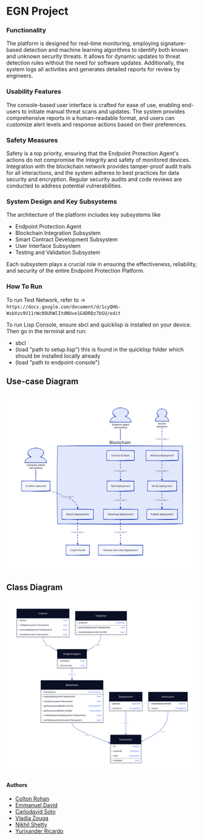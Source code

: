 # EGN Project

### Functionality
The platform is designed for real-time monitoring, employing signature-based detection and machine learning algorithms to identify both known and unknown security threats. It allows for dynamic updates to threat detection rules without the need for software updates. Additionally, the system logs all activities and generates detailed reports for review by engineers.

### Usability Features
The console-based user interface is crafted for ease of use, enabling end-users to initiate manual threat scans and updates. The system provides comprehensive reports in a human-readable format, and users can customize alert levels and response actions based on their preferences.

### Safety Measures
Safety is a top priority, ensuring that the Endpoint Protection Agent's actions do not compromise the integrity and safety of monitored devices. Integration with the blockchain network provides tamper-proof audit trails for all interactions, and the system adheres to best practices for data security and encryption. Regular security audits and code reviews are conducted to address potential vulnerabilities.

### System Design and Key Subsystems
The architecture of the platform includes key subsystems like
  * Endpoint Protection Agent
  * Blockchain Integration Subsystem
  * Smart Contract Development Subsystem
  * User Interface Subsystem
  * Testing and Validation Subsystem

Each subsystem plays a crucial role in ensuring the effectiveness, reliability, and security of the entire Endpoint Protection Platform.

### How To Run
To run Test Network, refer to -> `https://docs.google.com/document/d/1cyQHG-WsbXzv9V11rWc0OUhWlItdNUve1G4DRDz7bSU/edit`

To run Lisp Console, ensure sbcl and quicklisp is installed on your device. Then go in the terminal and run:
  * sbcl
  * (load "path to setup.lisp")  this is found in the quicklisp folder which should be installed locally already
  * (load "path to endpoint-console") 



## Use-case Diagram
<img width="600" src="./meta/use-case-diagram.svg" />

## Class Diagram
<img width="600" src="./meta/class-diagram.svg" />

#### Authors
- [Colton Rohan](https://github.com/ColtonRohan)
- [Emmanuel David](https://github.com/edavid2021)
- [Carlodavid Soto](https://github.com/Bebo561)
- [Vladia Zouga](https://github.com/vladiazouga)
- [Nikhil Shetty](https://github.com/nixz)
- [Yurixander Ricardo](https://github.com/yurixander)
